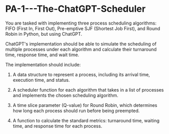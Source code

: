 # PA-1---The-ChatGPT-Scheduler

You are tasked with implementing three process scheduling algorithms: 
FIFO (First In, First Out), Pre-emptive SJF (Shortest Job First), 
and Round Robin in Python, but using ChatGPT.

ChatGPT's implementation should be able to simulate the scheduling 
of multiple processes under each algorithm and calculate their 
turnaround time, response time, and wait time.

The implementation should include:

1. A data structure to represent a process, including its 
   arrival time, execution time, and status.

2. A scheduler function for each algorithm that takes in 
   a list of processes and implements the chosen 
   scheduling algorithm.

3. A time slice parameter (Q-value) for Round Robin, 
   which determines how long each process should run 
   before being preempted.

4. A function to calculate the standard metrics: 
   turnaround time, waiting time, and response time 
   for each process.
